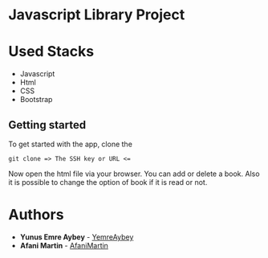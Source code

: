 # Javascript Library Project

# Used Stacks

- Javascript
- Html
- CSS
- Bootstrap

## Getting started

To get started with the app, clone the 

```
git clone => The SSH key or URL <=
```

Now open the html file via your browser. You can add or delete a book. Also it is possible 
to change the option of book if it is read or not.



# Authors

* **Yunus Emre Aybey** - [YemreAybey](https://github.com/YemreAybey)
* **Afani Martin** - [AfaniMartin](https://github.com/whiz25)
